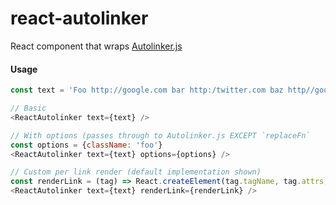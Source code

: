 
# react-autolinker

React component that wraps [Autolinker.js](https://github.com/gregjacobs/Autolinker.js)

#### Usage

```js
const text = 'Foo http://google.com bar http:/twitter.com baz http//google.com'

// Basic
<ReactAutolinker text={text} />

// With options (passes through to Autolinker.js EXCEPT `replaceFn`
const options = {className: 'foo'}
<ReactAutolinker text={text} options={options} />

// Custom per link render (default implementation shown)
const renderLink = (tag) => React.createElement(tag.tagName, tag.attrs, tag.innerHtml)
<ReactAutolinker text={text} renderLink={renderLink} />
```
